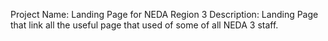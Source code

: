 Project Name: Landing Page for NEDA Region 3
Description: Landing Page that link all the useful page that used of some of all NEDA 3 staff.

